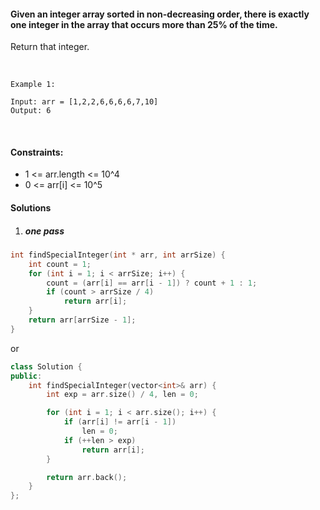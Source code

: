 #### Given an integer array sorted in non-decreasing order, there is exactly one integer in the array that occurs more than 25% of the time.

Return that integer.

 

```
Example 1:

Input: arr = [1,2,2,6,6,6,6,7,10]
Output: 6
```
 

#### Constraints:

- 1 <= arr.length <= 10^4
- 0 <= arr[i] <= 10^5


#### Solutions

1. ##### one pass

```c++
int findSpecialInteger(int * arr, int arrSize) {
    int count = 1;
    for (int i = 1; i < arrSize; i++) {
        count = (arr[i] == arr[i - 1]) ? count + 1 : 1;
        if (count > arrSize / 4)
            return arr[i];
    }
    return arr[arrSize - 1];
}
```

or

```c++
class Solution {
public:
    int findSpecialInteger(vector<int>& arr) {
        int exp = arr.size() / 4, len = 0;

        for (int i = 1; i < arr.size(); i++) {
            if (arr[i] != arr[i - 1])
                len = 0;
            if (++len > exp)
                return arr[i];
        }

        return arr.back();
    }
};
```
